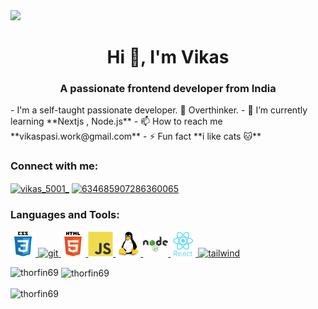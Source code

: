 <img src="https://tenor.com/view/sadgirl-sakura-black-dark-moon-gif-17795388007711999896"/>
 
<h1 align="center">Hi 👋, I'm Vikas </h1>
<h3 align="center">A passionate frontend developer from India</h3>
-  I'm a self-taught passionate developer.
🤔 Overthinker.
- 🌱 I’m currently learning **Nextjs , Node.js**
- 📫 How to reach me **vikaspasi.work@gmail.com**
- ⚡ Fun fact **i like cats 🐱**

<h3 align="left">Connect with me:</h3>
<p align="left">
<a href="https://instagram.com/vikas_5001_" target="blank"><img align="center" src="https://raw.githubusercontent.com/rahuldkjain/github-profile-readme-generator/master/src/images/icons/Social/instagram.svg" alt="vikas_5001_" height="30" width="40" /></a>
<a href="https://discord.gg/634685907286360065" target="blank"><img align="center" src="https://raw.githubusercontent.com/rahuldkjain/github-profile-readme-generator/master/src/images/icons/Social/discord.svg" alt="634685907286360065" height="30" width="40" /></a>
</p>

<h3 align="left">Languages and Tools:</h3>
<p align="left"> <a href="https://www.w3schools.com/css/" target="_blank" rel="noreferrer"> <img src="https://raw.githubusercontent.com/devicons/devicon/master/icons/css3/css3-original-wordmark.svg" alt="css3" width="40" height="40"/> </a> <a href="https://git-scm.com/" target="_blank" rel="noreferrer"> <img src="https://www.vectorlogo.zone/logos/git-scm/git-scm-icon.svg" alt="git" width="40" height="40"/> </a> <a href="https://www.w3.org/html/" target="_blank" rel="noreferrer"> <img src="https://raw.githubusercontent.com/devicons/devicon/master/icons/html5/html5-original-wordmark.svg" alt="html5" width="40" height="40"/> </a> <a href="https://developer.mozilla.org/en-US/docs/Web/JavaScript" target="_blank" rel="noreferrer"> <img src="https://raw.githubusercontent.com/devicons/devicon/master/icons/javascript/javascript-original.svg" alt="javascript" width="40" height="40"/> </a> <a href="https://www.linux.org/" target="_blank" rel="noreferrer"> <img src="https://raw.githubusercontent.com/devicons/devicon/master/icons/linux/linux-original.svg" alt="linux" width="40" height="40"/> </a> <a href="https://nodejs.org" target="_blank" rel="noreferrer"> <img src="https://raw.githubusercontent.com/devicons/devicon/master/icons/nodejs/nodejs-original-wordmark.svg" alt="nodejs" width="40" height="40"/> </a> <a href="https://www.python.org" target="_blank" rel="noreferrer">  <img src="https://raw.githubusercontent.com/devicons/devicon/master/icons/react/react-original-wordmark.svg" alt="react" width="40" height="40"/> </a> <a href="https://tailwindcss.com/" target="_blank" rel="noreferrer"> <img src="https://www.vectorlogo.zone/logos/tailwindcss/tailwindcss-icon.svg" alt="tailwind" width="40" height="40"/> </a> <a href="https://www.typescriptlang.org/" target="_blank" rel="noreferrer">  </a> </p>

<p><img align="left" src="https://github-readme-stats.vercel.app/api/top-langs?username=thorfin69&show_icons=true&locale=en&layout=compact" alt="thorfin69" /></p>

<p>&nbsp;<img align="center" src="https://github-readme-stats.vercel.app/api?username=thorfin69&show_icons=true&locale=en" alt="thorfin69" /></p>

<p><img align="center" src="https://github-readme-streak-stats.herokuapp.com/?user=thorfin69&" alt="thorfin69" /></p>
